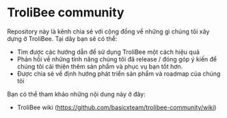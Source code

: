 # TroliBee community

Repository này là kênh chia sẻ với cộng đồng về những gì chúng tôi xây dựng ở TroliBee. Tại dây bạn sẽ có thể:

* Tìm được các hướng dẫn để sử dụng TroliBee một cách hiệu quả
* Phản hồi về những tính năng chúng tôi đã release / đóng góp ý kiến để chúng tôi cải thiện thêm sản phẩm và phục vụ bạn tốt hơn.
* Được chia sẻ về định hướng phát triển sản phẩm và roadmap của chúng tôi

Bạn có thể tham khảo những nội dung này ở đây:

* TroliBee wiki (https://github.com/basicxteam/trolibee-community/wiki)
